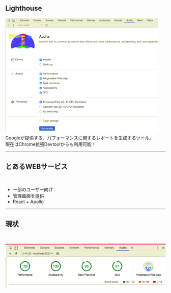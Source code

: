 
## Lighthouse

<img src="../assets/devtool.png" width="480" />
<br/>
Googleが提供する、パフォーマンスに関するレポートを生成するツール。<br/>
現在はChrome拡張Devtoolからも利用可能！

---

## とあるWEBサービス

<br/>

- 一部のユーザー向け
- 管理画面を提供
- React + Apollo


---

## 現状
<br/>

![](../assets/now-score.png)
